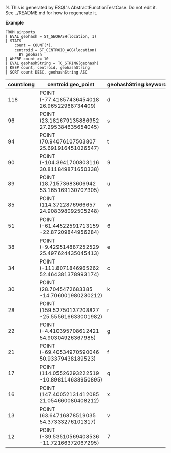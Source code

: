% This is generated by ESQL's AbstractFunctionTestCase. Do not edit it. See ../README.md for how to regenerate it.

**Example**

```esql
FROM airports
| EVAL geohash = ST_GEOHASH(location, 1)
| STATS
    count = COUNT(*),
    centroid = ST_CENTROID_AGG(location)
      BY geohash
| WHERE count >= 10
| EVAL geohashString = TO_STRING(geohash)
| KEEP count, centroid, geohashString
| SORT count DESC, geohashString ASC
```

| count:long | centroid:geo_point | geohashString:keyword |
| --- | --- | --- |
| 118 | POINT (-77.41857436454018 26.96522968734409) | d |
| 96 | POINT (23.181679135886952 27.295384635654045) | s |
| 94 | POINT (70.94076107503807 25.691916451026547) | t |
| 90 | POINT (-104.3941700803116 30.811849871650338) | 9 |
| 89 | POINT (18.71573683606942 53.165169130707305) | u |
| 85 | POINT (114.3722876966657 24.908398092505248) | w |
| 51 | POINT (-61.44522591713159 -22.87209844956284) | 6 |
| 38 | POINT (-9.429514887252529 25.497624435045413) | e |
| 34 | POINT (-111.8071846965262 52.464381378993174) | c |
| 30 | POINT (28.7045472683385 -14.706001980230212) | k |
| 28 | POINT (159.52750137208827 -25.555616633001982) | r |
| 22 | POINT (-4.410395708612421 54.90304926367985) | g |
| 21 | POINT (-69.40534970590046 50.93379438189523) | f |
| 17 | POINT (114.05526293222519 -10.898114638950895) | q |
| 16 | POINT (147.40052131412085 21.054660080408212) | x |
| 13 | POINT (63.64716878519035 54.37333276101317) | v |
| 12 | POINT (-39.53510569408536 -11.72166372067295) | 7 |


